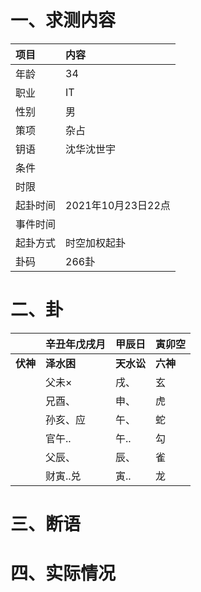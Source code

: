 # 一、求测内容
|项目|内容|
|:-|:-|
|年龄|34|
|职业|IT|
|性别|男|
|策项|杂占|
|钥语|沈华沈世宇|
|条件||
|时限||
|起卦时间|2021年10月23日22点|
|事件时间||
|起卦方式|时空加权起卦|
|卦码|266卦|

# 二、卦
||辛丑年戊戌月|甲辰日|寅卯空|
|:-|:-|:-|:-|
|**伏神**|**泽水困**|**天水讼**|**六神**|
||父未×|戌、|玄|
||兄酉、|申、|虎|
||孙亥、应|午、|蛇|
||官午..|午..|勾|
||父辰、|辰、|雀|
||财寅..兑|寅..|龙|


# 三、断语

# 四、实际情况